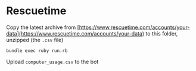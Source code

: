 # Rescuetime

Copy the latest archive from [https://www.rescuetime.com/accounts/your-data](https://www.rescuetime.com/accounts/your-data) to this folder, unzipped (the `.csv` file)

```
bundle exec ruby run.rb
```

Upload `computer_usage.csv` to the bot
